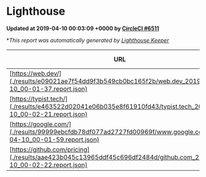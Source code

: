 
# Lighthouse

**Updated at 2019-04-10 00:03:09 +0000 by [CircleCI #6511](https://circleci.com/gh/ItinerisLtd/lighthouse-keeper-example/6511)**

**This report was automatically generated by [Lighthouse Keeper](https://github.com/itinerisltd/lighthouse-keeper)*

| URL | Performance | Accessibility | Best Practices | SEO | PWA | Updated At |
| --- | --- | --- | --- | --- | --- | --- |
| [https://web.dev/](./results/e09021ae7f54dd9f3b549cb0bc165f2b/web.dev_2019-04-10_00-01-37.report.json) | 0.95 | 0.93 | 1 | 0.96 | 1 | 2019-04-10T00:01:37.115Z |
| [https://typist.tech/](./results/e463522d02041e06b035e8f61910fd43/typist.tech_2019-04-10_00-02-21.report.json) | 1 |  |  |  |  | 2019-04-10T00:02:21.757Z |
| [https://google.com/](./results/99999ebcfdb78df077ad2727fd00969f/www.google.com_2019-04-10_00-01-59.report.json) | 0.95 | 0.71 | 0.93 | 0.82 | 0.58 | 2019-04-10T00:01:59.218Z |
| [https://github.com/pricing](./results/aae423b045c13965ddf45c696df2484d/github.com_2019-04-10_00-02-22.report.json) | 0.86 | 0.89 | 0.93 | 0.9 | 0.58 | 2019-04-10T00:02:22.099Z |
